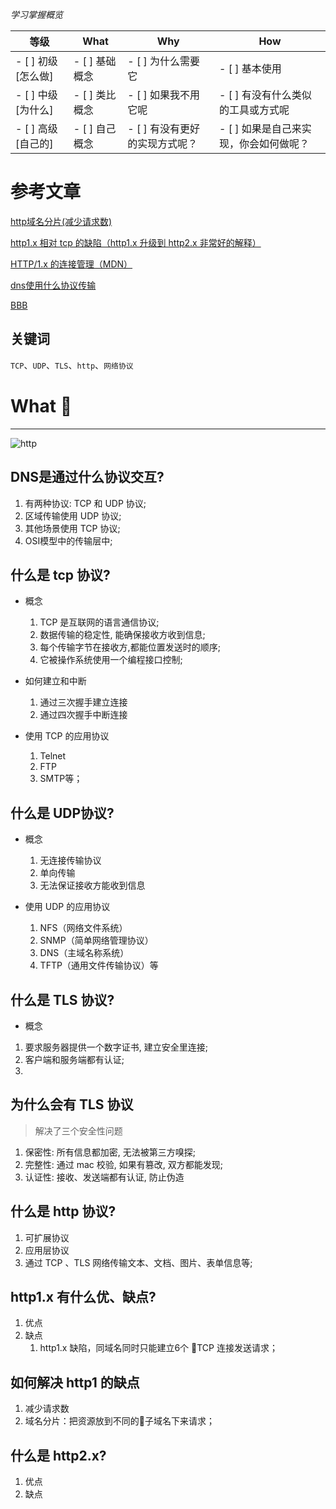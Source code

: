 *学习掌握概览*

等级 | What        | Why                   | How
---|---     | ---                   | ---
- [ ] 初级 [怎么做] | - [ ] 基础概念 | - [ ] 为什么需要它             | - [ ] 基本使用
- [ ] 中级 [为什么] | - [ ] 类比概念 | - [ ] 如果我不用它呢           | - [ ] 有没有什么类似的工具或方式呢
- [ ] 高级 [自己的] | - [ ] 自己概念 | - [ ] 有没有更好的实现方式呢？ | - [ ] 如果是自己来实现，你会如何做呢？



# 参考文章

[http域名分片(减少请求数)](https://developer.mozilla.org/zh-CN/docs/Web/HTTP/Connection_management_in_HTTP_1.x#%E5%9F%9F%E5%90%8D%E5%88%86%E7%89%87)

[http1.x 相对 tcp 的缺陷（http1.x 升级到 http2.x 非常好的解释）](https://segmentfault.com/a/1190000015316332)

[HTTP/1.x 的连接管理（MDN）](https://developer.mozilla.org/zh-CN/docs/Web/HTTP/Connection_management_in_HTTP_1.x#%E5%9F%9F%E5%90%8D%E5%88%86%E7%89%87)  

[dns使用什么协议传输](https://www.cnblogs.com/wuyepeng/p/9835839.html)

[BBB](www)

## 关键词
`TCP`、`UDP`、`TLS`、`http`、`网络协议`

# What 🐎

---
![http](https://mdn.mozillademos.org/files/13673/HTTP%20&%20layers.png)

## DNS是通过什么协议交互?
1. 有两种协议: TCP 和 UDP 协议;
2. 区域传输使用 UDP 协议;
3. 其他场景使用 TCP 协议;
4. OSI模型中的传输层中;

## 什么是 tcp 协议?
 - 概念
   1. TCP 是互联网的语言通信协议;
   2. 数据传输的稳定性, 能确保接收方收到信息;
   3. 每个传输字节在接收方,都能位置发送时的顺序;
   4. 它被操作系统使用一个编程接口控制;

 - 如何建立和中断
   1. 通过三次握手建立连接
   2. 通过四次握手中断连接

 - 使用 TCP 的应用协议
    1. Telnet
    2. FTP
    3. SMTP等；


## 什么是 UDP协议?
 - 概念
   1. 无连接传输协议
   2. 单向传输
   3. 无法保证接收方能收到信息

 - 使用 UDP 的应用协议
    1. NFS（网络文件系统）
    2. SNMP（简单网络管理协议）
    3. DNS（主域名称系统）
    4. TFTP（通用文件传输协议）等 
    
## 什么是 TLS 协议?
- 概念
1. 要求服务器提供一个数字证书, 建立安全里连接;
2. 客户端和服务端都有认证;
3. 


## 为什么会有 TLS 协议
> 解决了三个安全性问题
1. 保密性: 所有信息都加密, 无法被第三方嗅探;
2. 完整性: 通过 mac 校验, 如果有篡改, 双方都能发现;
3. 认证性: 接收、发送端都有认证, 防止伪造




## 什么是 http 协议?
1. 可扩展协议
2. 应用层协议
3. 通过 TCP 、TLS 网络传输文本、文档、图片、表单信息等;



## http1.x 有什么优、缺点?
1. 优点
2. 缺点
   1. http1.x 缺陷，同域名同时只能建立6个 TCP 连接发送请求；


## 如何解决 http1 的缺点
1. 减少请求数
2. 域名分片：把资源放到不同的子域名下来请求；


## 什么是 http2.x?
1. 优点
2. 缺点




